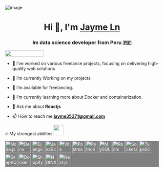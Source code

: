 ![image](https://github.com/user-attachments/assets/fcf68cad-df37-4a06-b49c-b8ac461de2dc)
<h1 align="center">Hi 👋, I'm <a href="https://jayme-portfolio.vercel.app/" target="blank">
Jayme Ln</a></h1>
<h3 align="center">Im data science developer from Peru 🇵🇪 </h3>
<div style="display:flex">
<img src="[https://firebasestorage.googleapis.com/v0/b/prueba-62d11.appspot.com/o/myTerminal.png?alt=media&token=0f9d19e3-0d8d-4803-952a-f6a04c84687e](https://github.com/user-attachments/assets/23e57b78-1d6e-4cca-afb1-ae08f895718f)" style="width:50%">
</div>

- 🔭 I’ve worked on various freelance projects, focusing on delivering high-quality web solutions

- 🌱 I’m currently Working on my projects

- 🤝 I’m available for freelancing.

- 🌱 I’m currently learning more about Docker and containerization. 

- 💬 Ask me about **Reactjs**

- 📫 How to reach me **jayme35371@gmail.com**



🔥 My strongest abilities
<img src="https://github.com/user-attachments/assets/7e9fabc2-86b5-47c9-ba07-1d1d797d5f51"  width="34px" height="34px"> </img>
<p align="left" style="background:gray;color:white">
  <!-- Backend -->
  <img src="https://cdn.jsdelivr.net/gh/devicons/devicon/icons/nodejs/nodejs-original.svg" alt="Node.js" width="40" height="40"/>
  <img src="https://cdn.jsdelivr.net/gh/devicons/devicon/icons/denojs/denojs-original.svg" alt="Deno" width="40" height="40"/>
  <img src="https://cdn.jsdelivr.net/gh/devicons/devicon/icons/django/django-plain.svg" alt="Django" width="40" height="40"/>

  <!-- Frontend -->
  <img src="https://cdn.jsdelivr.net/gh/devicons/devicon/icons/javascript/javascript-original.svg" alt="JavaScript" width="40" height="40"/>
  <img src="https://cdn.jsdelivr.net/gh/devicons/devicon/icons/vite/vite-original.svg" alt="Vite" width="40" height="40"/>

  <!-- Tools -->
  <img src="https://cdn.worldvectorlogo.com/logos/postman.svg" alt="Postman" width="40" height="40"/>
  <img src="https://cdn.jsdelivr.net/gh/devicons/devicon/icons/python/python-original.svg" alt="Python" width="40" height="40"/>

  <!-- Databases -->
  <img src="https://cdn.jsdelivr.net/gh/devicons/devicon/icons/mysql/mysql-original.svg" alt="MySQL" width="40" height="40"/>
  <img src="https://cdn.jsdelivr.net/gh/devicons/devicon/icons/redis/redis-original.svg" alt="Redis" width="40" height="40"/>

  <!-- Websockets -->
  <img src="https://socket.io/images/logo.svg" alt="Socket.io" width="40" height="40"/>

   <img src="https://cdn.jsdelivr.net/gh/devicons/devicon/icons/typescript/typescript-original.svg" alt="TypeScript" width="40" height="40"/>
  <img src="https://cdn.jsdelivr.net/gh/devicons/devicon/icons/graphql/graphql-plain.svg" alt="GraphQL" width="40" height="40"/>
  <img src="https://cdn.jsdelivr.net/gh/devicons/devicon/icons/docker/docker-original.svg" alt="Docker" width="40" height="40"/>

  <img src="https://cdn.worldvectorlogo.com/logos/shopify.svg" alt="Shopify" width="40" height="40"/>
    <img src="https://cdn.jsdelivr.net/gh/devicons/devicon/icons/nginx/nginx-original.svg" alt="NGINX" width="40" height="40"/>

  <img src="https://cdn.jsdelivr.net/gh/devicons/devicon/icons/nextjs/nextjs-original.svg" alt="Next.js" width="40" height="40"/>
</p>
